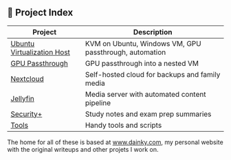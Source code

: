 ## 📁 Project Index

| Project | Description |
|---------|--------------|
| [Ubuntu Virtualization Host](Ubuntu-Virtualization-Host/) | KVM on Ubuntu, Windows VM, GPU passthrough, automation |
| [GPU Passthrough](GPU-Passthrough/) | GPU passthrough into a nested VM |
| [Nextcloud](Nextcloud/) | Self-hosted cloud for backups and family media |
| [Jellyfin](Jellyfin/) | Media server with automated content pipeline |
| [Security+](Security+/) | Study notes and exam prep summaries |
| [Tools](tools/) | Handy tools and scripts |

The home for all of these is based at www.dainky.com, my personal website with the original writeups and other projets I work on. 

